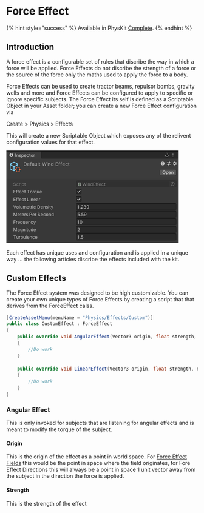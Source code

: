 # Force Effect



{% hint style="success" %}
Available in PhysKit [Complete](https://prf.hn/l/rpoyznk).
{% endhint %}

## Introduction

A force effect is a configurable set of rules that discribe the way in which a force will be applied. Force Effects do not discribe the strength of a force or the source of the force only the maths used to apply the force to a body.

Force Effects can be used to create tractor beams, repulsor bombs, gravity wells and more and Force Effects can be configured to apply to specific or ignore specific subjects. The Force Effect its self is defined as a Scriptable Object in your Asset folder; you can create a new Force Effect configuration via

Create > Physics > Effects

This will create a new Scriptable Object which exposes any of the relivent configuration values for that effect.

![An example of a wind effect](<../../../../.gitbook/assets/image (158).png>)

Each effect has unique uses and configuration and is applied in a unique way ... the following articles discribe the effects included with the kit.

## Custom Effects

The Force Effect system was designed to be high customizable. You can create your own unique types of Force Effects by creating a script that that derives from the ForceEffect calss.

```csharp
[CreateAssetMenu(menuName = "Physics/Effects/Custom")]
public class CustomEffect : ForceEffect
{
    public override void AngularEffect(Vector3 origin, float strength, PhysicsData subject)
    {
        //Do work
    }
    
    public override void LinearEffect(Vector3 origin, float strength, PhysicsData subject)
    {
        //Do work
    }
}
```

### Angular Effect

This is only invoked for subjects that are listening for angular effects and is meant to modify the torque of the subject.

#### Origin

This is the origin of the effect as a point in world space. For [Force Effect Fields](../../components/force-effect-source/force-effect-field.md) this would be the point in space where the field originates, for Fore Effect Directions this will always be a point in space 1 unit vector away from the subject in the direction the force is applied.

#### Strength

This is the strength of the effect
